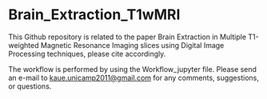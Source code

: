 # Brain_Extraction_T1wMRI

This Github repository is related to the paper Brain Extraction in Multiple T1-weighted Magnetic Resonance Imaging slices using Digital Image Processing techniques, please cite accordingly.

The workflow is performed by using the Workflow_jupyter file.
Please send an e-mail to kaue.unicamp2011@gmail.com for any comments, suggestions, or questions.
